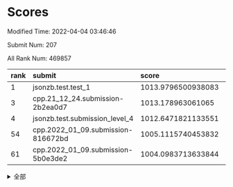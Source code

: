 # Scores

Modified Time: 2022-04-04 03:46:46

Submit Num: 207

All Rank Num: 469857

| rank |               submit               |       score        |       sigma        | pk_num |
| :--- | :--------------------------------- | :----------------- | :----------------- | :----- |
| 1    | jsonzb.test.test_1                 | 1013.9796500938083 | 0.8283318249906424 | 9079   |
| 3    | cpp.21_12_24.submission-2b2ea0d7   | 1013.178963061065  | 0.8124732573753889 | 9079   |
| 4    | jsonzb.test.submission_level_4     | 1012.6471821133551 | 0.7970427145835399 | 9078   |
| 54   | cpp.2022_01_09.submission-816672bd | 1005.1115740453832 | 0.714602585135241  | 9080   |
| 61   | cpp.2022_01_09.submission-5b0e3de2 | 1004.0983713633844 | 0.7089359792896911 | 9083   |


<details>
<summary>全部</summary>

| rank |                 submit                 |       score        |       sigma        | pk_num |
| :--- | :------------------------------------- | :----------------- | :----------------- | :----- |
| 1    | jsonzb.test.test_1                     | 1013.9796500938083 | 0.8283318249906424 | 9079   |
| 2    | gobigger.level_3.submission_level_3_26 | 1013.2192662226432 | 0.8217111515795105 | 9083   |
| 3    | cpp.21_12_24.submission-2b2ea0d7       | 1013.178963061065  | 0.8124732573753889 | 9079   |
| 4    | jsonzb.test.submission_level_4         | 1012.6471821133551 | 0.7970427145835399 | 9078   |
| 5    | gobigger.level_3.submission_level_3_24 | 1011.1608260653735 | 0.7530204185205004 | 9085   |
| 6    | gobigger.level_3.submission_level_3_49 | 1011.1596493000839 | 0.7830062445876029 | 9078   |
| 7    | gobigger.level_3.submission_level_3_1  | 1011.1031947270357 | 0.7659669006552414 | 9077   |
| 8    | gobigger.level_3.submission_level_3_45 | 1011.030900229438  | 0.7687747834416074 | 9079   |
| 9    | gobigger.level_3.submission_level_3_17 | 1010.7858859925597 | 0.7757681551309921 | 9075   |
| 10   | gobigger.level_3.submission_level_3_43 | 1010.7516510965736 | 0.7458092981893364 | 9072   |
| 11   | gobigger.level_3.submission_level_3_7  | 1010.6618431105114 | 0.7857104389731615 | 9082   |
| 12   | gobigger.level_3.submission_level_3_38 | 1010.5827992392119 | 0.7442963868803405 | 9080   |
| 13   | gobigger.level_3.submission_level_3_23 | 1010.5673237986873 | 0.7590826051816556 | 9079   |
| 14   | gobigger.level_3.submission_level_3_15 | 1010.5111403429283 | 0.7517071303148153 | 9077   |
| 15   | gobigger.level_3.submission_level_3_11 | 1010.4604632178351 | 0.7734330587094325 | 9073   |
| 16   | gobigger.level_3.submission_level_3_22 | 1010.3368127216867 | 0.7695579538922331 | 9082   |
| 17   | gobigger.level_3.submission_level_3_27 | 1010.2618136979416 | 0.7530098827635757 | 9080   |
| 18   | gobigger.level_3.submission_level_3_33 | 1010.2577299883037 | 0.756548697170587  | 9079   |
| 19   | gobigger.level_3.submission_level_3_48 | 1010.2452471672021 | 0.7616555978187654 | 9076   |
| 20   | gobigger.level_3.submission_level_3_21 | 1010.1936642809926 | 0.759564234861911  | 9081   |
| 21   | gobigger.level_3.submission_level_3_37 | 1010.1847022501198 | 0.7767947244831143 | 9080   |
| 22   | gobigger.level_3.submission_level_3_9  | 1010.1726890028817 | 0.765854946325989  | 9085   |
| 23   | gobigger.level_3.submission_level_3_12 | 1010.1475821744854 | 0.753492437031944  | 9079   |
| 24   | gobigger.level_3.submission_level_3_25 | 1010.1353082416568 | 0.7723028228050131 | 9081   |
| 25   | gobigger.level_3.submission_level_3_16 | 1010.1316527967131 | 0.7571476487443164 | 9079   |
| 26   | gobigger.level_3.submission_level_3_35 | 1010.0980081372579 | 0.7768472807724914 | 9078   |
| 27   | gobigger.level_3.submission_level_3_40 | 1010.0420166412672 | 0.7594146378040122 | 9077   |
| 28   | gobigger.level_3.submission_level_3_2  | 1010.0057305935394 | 0.7800661448751284 | 9082   |
| 29   | gobigger.level_3.submission_level_3_44 | 1009.9919937364896 | 0.757975673653218  | 9078   |
| 30   | gobigger.level_3.submission_level_3_5  | 1009.9178708414646 | 0.7836243111933406 | 9079   |
| 31   | gobigger.level_3.submission_level_3_14 | 1009.9173183628855 | 0.7407276137084073 | 9076   |
| 32   | gobigger.level_3.submission_level_3_42 | 1009.9120965435275 | 0.766565080065466  | 9079   |
| 33   | gobigger.level_3.submission_level_3_46 | 1009.909144376346  | 0.7595049306299004 | 9080   |
| 34   | gobigger.level_3.submission_level_3_28 | 1009.8942367570571 | 0.7590364444412838 | 9080   |
| 35   | gobigger.level_3.submission_level_3_31 | 1009.8395440543536 | 0.7676155365152367 | 9076   |
| 36   | gobigger.level_3.submission_level_3_0  | 1009.8157887126303 | 0.7776518182986498 | 9081   |
| 37   | gobigger.level_3.submission_level_3_3  | 1009.8038447629324 | 0.7707733130075304 | 9080   |
| 38   | gobigger.level_3.submission_level_3_8  | 1009.7511813673882 | 0.7664865122219765 | 9080   |
| 39   | gobigger.level_3.submission_level_3_10 | 1009.7259393070182 | 0.7556768014936248 | 9080   |
| 40   | gobigger.level_3.submission_level_3_6  | 1009.5035303232813 | 0.768636980177284  | 9079   |
| 41   | gobigger.level_3.submission_level_3_20 | 1009.4977937467571 | 0.775034287883885  | 9079   |
| 42   | gobigger.level_3.submission_level_3_34 | 1009.4804142940293 | 0.7402490764608043 | 9082   |
| 43   | gobigger.level_3.submission_level_3_41 | 1009.3750108464247 | 0.7573798494941794 | 9085   |
| 44   | gobigger.level_3.submission_level_3_19 | 1009.3721481552154 | 0.7436564345206974 | 9083   |
| 45   | gobigger.level_3.submission_level_3_18 | 1009.225225449306  | 0.7558869608741348 | 9080   |
| 46   | gobigger.level_3.submission_level_3_13 | 1009.2001772865547 | 0.7636034554203515 | 9081   |
| 47   | gobigger.level_3.submission_level_3_32 | 1009.1692306158595 | 0.7749863062097014 | 9086   |
| 48   | gobigger.level_3.submission_level_3_47 | 1008.9927301846934 | 0.7364730554560588 | 9085   |
| 49   | gobigger.level_3.submission_level_3_4  | 1008.9883618938935 | 0.743475788165865  | 9080   |
| 50   | gobigger.level_3.submission_level_3_39 | 1008.7681477277713 | 0.7401881830385453 | 9075   |
| 51   | gobigger.level_3.submission_level_3_29 | 1008.7547144116019 | 0.7504905259550269 | 9076   |
| 52   | gobigger.level_3.submission_level_3_36 | 1008.6375144891693 | 0.7422733544523006 | 9081   |
| 53   | gobigger.level_3.submission_level_3_30 | 1008.3534224783929 | 0.7360538081036048 | 9080   |
| 54   | cpp.2022_01_09.submission-816672bd     | 1005.1115740453832 | 0.714602585135241  | 9080   |
| 55   | gobigger.level_1.submission_level_1_13 | 1004.8838878781321 | 0.7189395528494763 | 9082   |
| 56   | gobigger.level_1.submission_level_1_17 | 1004.7418637786889 | 0.7139787782380022 | 9078   |
| 57   | gobigger.level_1.submission_level_1_6  | 1004.5856194751454 | 0.7067876011955679 | 9073   |
| 58   | gobigger.level_1.submission_level_1_21 | 1004.5712617564585 | 0.7338776130118778 | 9079   |
| 59   | gobigger.level_1.submission_level_1_32 | 1004.5528663281087 | 0.7305106920156038 | 9078   |
| 60   | gobigger.level_1.submission_level_1_29 | 1004.1742915296203 | 0.7129491439666641 | 9083   |
| 61   | cpp.2022_01_09.submission-5b0e3de2     | 1004.0983713633844 | 0.7089359792896911 | 9083   |
| 62   | gobigger.level_1.submission_level_1_44 | 1004.0513060920488 | 0.7221543565559799 | 9080   |
| 63   | gobigger.level_1.submission_level_1_46 | 1004.0501251889691 | 0.7163149892012499 | 9082   |
| 64   | gobigger.level_1.submission_level_1_38 | 1004.0182581853894 | 0.7175072912810893 | 9082   |
| 65   | gobigger.level_1.submission_level_1_47 | 1004.0094172708451 | 0.7099117871986537 | 9079   |
| 66   | gobigger.level_1.submission_level_1_10 | 1003.9493251847493 | 0.7166656051515266 | 9077   |
| 67   | gobigger.level_1.submission_level_1_40 | 1003.8932013839684 | 0.7277260600589015 | 9076   |
| 68   | gobigger.level_1.submission_level_1_8  | 1003.8312147211988 | 0.7114521144523949 | 9078   |
| 69   | gobigger.level_1.submission_level_1_36 | 1003.7775244415711 | 0.7177051007978054 | 9081   |
| 70   | gobigger.level_1.submission_level_1_41 | 1003.7726236162439 | 0.7314976358868084 | 9073   |
| 71   | gobigger.level_1.submission_level_1_15 | 1003.6874028073566 | 0.7226715923919159 | 9084   |
| 72   | gobigger.level_1.submission_level_1_35 | 1003.6761991474364 | 0.7127774759614299 | 9084   |
| 73   | gobigger.level_1.submission_level_1_1  | 1003.6197075074758 | 0.7004533243085526 | 9082   |
| 74   | gobigger.level_1.submission_level_1_43 | 1003.6080713177108 | 0.7178181699461185 | 9080   |
| 75   | gobigger.level_1.submission_level_1_24 | 1003.6055804536207 | 0.7244542541548193 | 9074   |
| 76   | gobigger.level_1.submission_level_1_11 | 1003.575474462514  | 0.7004644543517877 | 9083   |
| 77   | gobigger.level_1.submission_level_1_31 | 1003.567236744406  | 0.7238597715632626 | 9083   |
| 78   | gobigger.level_1.submission_level_1_14 | 1003.5660746066915 | 0.7154058410217913 | 9077   |
| 79   | gobigger.level_1.submission_level_1_37 | 1003.5645413323359 | 0.7196378199982872 | 9082   |
| 80   | gobigger.level_1.submission_level_1_0  | 1003.5516193117605 | 0.7209622824482274 | 9084   |
| 81   | gobigger.level_1.submission_level_1_34 | 1003.524129835901  | 0.7167268234436912 | 9087   |
| 82   | gobigger.level_1.submission_level_1_42 | 1003.447604130278  | 0.7065487985002459 | 9078   |
| 83   | gobigger.level_1.submission_level_1_39 | 1003.4206339690502 | 0.7178521099479416 | 9080   |
| 84   | gobigger.level_1.submission_level_1_3  | 1003.3330259014941 | 0.7182133254380205 | 9082   |
| 85   | gobigger.level_1.submission_level_1_7  | 1003.3052008582067 | 0.7082693124470454 | 9081   |
| 86   | gobigger.level_1.submission_level_1_25 | 1003.2912714527445 | 0.7128714516896368 | 9082   |
| 87   | gobigger.level_1.submission_level_1_26 | 1003.2740207575401 | 0.7198305658995123 | 9078   |
| 88   | gobigger.level_1.submission_level_1_33 | 1003.2695881349036 | 0.7201162719841531 | 9077   |
| 89   | gobigger.level_1.submission_level_1_2  | 1003.1232688590502 | 0.7107125378935212 | 9077   |
| 90   | gobigger.level_1.submission_level_1_4  | 1003.1028471361826 | 0.7099680365853838 | 9078   |
| 91   | gobigger.level_1.submission_level_1_22 | 1002.9803849339913 | 0.7160057852216892 | 9083   |
| 92   | gobigger.level_1.submission_level_1_28 | 1002.8317850096648 | 0.7167495711751772 | 9083   |
| 93   | gobigger.level_1.submission_level_1_30 | 1002.7692121659504 | 0.7146848116627114 | 9081   |
| 94   | gobigger.level_1.submission_level_1_5  | 1002.7476520960045 | 0.7121646593178008 | 9083   |
| 95   | gobigger.level_1.submission_level_1_19 | 1002.6982086949729 | 0.7140222660902003 | 9077   |
| 96   | gobigger.level_1.submission_level_1_27 | 1002.6816417827648 | 0.7194727343744155 | 9081   |
| 97   | gobigger.level_1.submission_level_1_12 | 1002.6140844582321 | 0.7091083582917908 | 9081   |
| 98   | gobigger.level_1.submission_level_1_49 | 1002.5447006815185 | 0.7091175163453487 | 9081   |
| 99   | gobigger.level_1.submission_level_1_18 | 1002.4880742080742 | 0.7101594517542331 | 9080   |
| 100  | gobigger.level_1.submission_level_1_48 | 1002.4847347907097 | 0.7126008279534553 | 9082   |
| 101  | gobigger.level_1.submission_level_1_20 | 1002.4009124337595 | 0.7153356301340168 | 9075   |
| 102  | gobigger.level_1.submission_level_1_16 | 1002.2652886948277 | 0.7004986412665336 | 9077   |
| 103  | gobigger.level_1.submission_level_1_45 | 1002.0139147784803 | 0.7227458712536392 | 9078   |
| 104  | gobigger.level_1.submission_level_1_23 | 1001.850547864237  | 0.7101304073601693 | 9079   |
| 105  | gobigger.level_1.submission_level_1_9  | 1001.0011577058389 | 0.7050342328794662 | 9079   |
| 106  | gobigger.random.submission_random_31   | 997.8107412706784  | 0.7050895983475942 | 9078   |
| 107  | gobigger.random.submission_random_24   | 997.1847169524657  | 0.7179215386177332 | 9079   |
| 108  | gobigger.random.submission_random_22   | 997.0780569300999  | 0.7070802663288521 | 9077   |
| 109  | gobigger.random.submission_random_3    | 996.9140927201661  | 0.7208097130886741 | 9079   |
| 110  | gobigger.random.submission_random_14   | 996.9090039050444  | 0.7119311867709102 | 9080   |
| 111  | gobigger.random.submission_random_9    | 996.7941146330062  | 0.6984789883388832 | 9074   |
| 112  | gobigger.random.submission_random_26   | 996.7851700842558  | 0.7049939161008261 | 9079   |
| 113  | gobigger.random.submission_random_12   | 996.6963011611147  | 0.7023865747589862 | 9080   |
| 114  | gobigger.random.submission_random_13   | 996.5773253307019  | 0.6956610838073628 | 9083   |
| 115  | gobigger.random.submission_random_42   | 996.563762757825   | 0.7095159137848345 | 9081   |
| 116  | gobigger.random.submission_random_5    | 996.5545538519406  | 0.7010250556999811 | 9074   |
| 117  | gobigger.random.submission_random_34   | 996.4475868015476  | 0.7013708537337666 | 9081   |
| 118  | gobigger.random.submission_random_32   | 996.4369276372018  | 0.7117880694922202 | 9081   |
| 119  | gobigger.random.submission_random_33   | 996.4066908362407  | 0.7139119286957885 | 9078   |
| 120  | gobigger.random.submission_random_28   | 996.3657568109776  | 0.7103507878331242 | 9081   |
| 121  | gobigger.random.submission_random_16   | 996.3174393569013  | 0.704803954585145  | 9080   |
| 122  | gobigger.random.submission_random_15   | 996.2721557876563  | 0.7222294095993897 | 9077   |
| 123  | gobigger.random.submission_random_11   | 996.1404299064611  | 0.6947305071632026 | 9078   |
| 124  | gobigger.random.submission_random_47   | 996.1255410390817  | 0.7297274090253082 | 9080   |
| 125  | gobigger.random.submission_random_30   | 996.1241015956767  | 0.7004124326026598 | 9080   |
| 126  | gobigger.random.submission_random_27   | 996.1234135516294  | 0.7037092061091478 | 9076   |
| 127  | gobigger.random.submission_random_49   | 996.0785937085151  | 0.7206357917978617 | 9081   |
| 128  | gobigger.random.submission_random_43   | 996.0305742615928  | 0.7083875196085456 | 9084   |
| 129  | gobigger.random.submission_random_46   | 995.9834449080927  | 0.7034194789409625 | 9084   |
| 130  | gobigger.random.submission_random_23   | 995.9542555744152  | 0.7110519121254959 | 9084   |
| 131  | gobigger.random.submission_random_25   | 995.9153657494408  | 0.7261377881243367 | 9085   |
| 132  | gobigger.random.submission_random_36   | 995.8928934193627  | 0.7193588853223554 | 9081   |
| 133  | gobigger.random.submission_random_7    | 995.8862380042449  | 0.7215164109829204 | 9078   |
| 134  | gobigger.random.submission_random_1    | 995.8856591183808  | 0.7185244009405289 | 9076   |
| 135  | gobigger.random.submission_random_8    | 995.8640285706518  | 0.7281765345531689 | 9072   |
| 136  | gobigger.random.submission_random_45   | 995.8134976554237  | 0.714510992928454  | 9077   |
| 137  | gobigger.random.submission_random_41   | 995.7137826475522  | 0.7204114183425232 | 9079   |
| 138  | gobigger.random.submission_random_6    | 995.707055921376   | 0.7130428029282744 | 9079   |
| 139  | gobigger.random.submission_random_17   | 995.6979706160779  | 0.719383743788216  | 9078   |
| 140  | gobigger.random.submission_random_2    | 995.6890248257943  | 0.7083251881991923 | 9081   |
| 141  | gobigger.random.submission_random_21   | 995.6138356344914  | 0.7172751669362014 | 9079   |
| 142  | gobigger.random.submission_random_48   | 995.6083601562993  | 0.7115602759218762 | 9077   |
| 143  | gobigger.random.submission_random_35   | 995.5884164388887  | 0.7235047752851085 | 9073   |
| 144  | gobigger.random.submission_random_39   | 995.4787615658292  | 0.7054199251931706 | 9079   |
| 145  | gobigger.random.submission_random_10   | 995.4458220507909  | 0.707638398760728  | 9076   |
| 146  | gobigger.random.submission_random_44   | 995.4430543707373  | 0.7259271043177326 | 9075   |
| 147  | gobigger.random.submission_random_4    | 995.401707960191   | 0.7198649732302295 | 9077   |
| 148  | gobigger.random.submission_random_0    | 995.3958326347606  | 0.7261077764530529 | 9082   |
| 149  | gobigger.random.submission_random_19   | 995.3645061954962  | 0.717491699981964  | 9077   |
| 150  | gobigger.random.submission_random_20   | 995.3148172024187  | 0.7275571589155049 | 9073   |
| 151  | gobigger.random.submission_random_18   | 995.2025227262968  | 0.7201956230772095 | 9078   |
| 152  | gobigger.random.submission_random_37   | 994.8281523576702  | 0.7424658855067129 | 9079   |
| 153  | gobigger.random.submission_random_38   | 994.7740046270102  | 0.7420570725391181 | 9076   |
| 154  | gobigger.random.submission_random_29   | 994.4780866214951  | 0.7281254229182197 | 9080   |
| 155  | gobigger.random.submission_random_40   | 994.2339028027711  | 0.7132128896379043 | 9086   |
| 156  | gobigger.level_2.submission_level_2_26 | 993.7454711062418  | 0.7411436982947815 | 9072   |
| 157  | gobigger.level_2.submission_level_2_25 | 993.6307339048574  | 0.7297468729010012 | 9074   |
| 158  | gobigger.level_2.submission_level_2_20 | 993.4739570666362  | 0.7170367368523807 | 9073   |
| 159  | gobigger.level_2.submission_level_2_12 | 993.4569893810509  | 0.7404359906793804 | 9079   |
| 160  | gobigger.level_2.submission_level_2_42 | 993.3720371904847  | 0.7266506712882289 | 9082   |
| 161  | gobigger.level_2.submission_level_2_40 | 993.3573204467715  | 0.7451471972227736 | 9081   |
| 162  | gobigger.level_2.submission_level_2_30 | 993.1683126640809  | 0.731266456388832  | 9078   |
| 163  | gobigger.level_2.submission_level_2_2  | 993.0958839296925  | 0.7176596908278533 | 9088   |
| 164  | gobigger.level_2.submission_level_2_13 | 992.8714950272665  | 0.734090651976787  | 9080   |
| 165  | gobigger.level_2.submission_level_2_4  | 992.7440727813779  | 0.7395533140757506 | 9079   |
| 166  | gobigger.level_2.submission_level_2_35 | 992.6551715012589  | 0.7264087462046126 | 9078   |
| 167  | gobigger.level_2.submission_level_2_16 | 992.6043536490862  | 0.7408910563674488 | 9077   |
| 168  | gobigger.level_2.submission_level_2_49 | 992.5420994213646  | 0.7442526667476861 | 9080   |
| 169  | gobigger.level_2.submission_level_2_45 | 992.5119519519802  | 0.7521409322231007 | 9080   |
| 170  | gobigger.level_2.submission_level_2_41 | 992.4853012437108  | 0.7267999156518722 | 9083   |
| 171  | gobigger.level_2.submission_level_2_23 | 992.4787229968853  | 0.7431188628241859 | 9079   |
| 172  | gobigger.level_2.submission_level_2_5  | 992.3851094362936  | 0.7576691552803486 | 9079   |
| 173  | gobigger.level_2.submission_level_2_32 | 992.3846232582831  | 0.7526152376176515 | 9081   |
| 174  | gobigger.level_2.submission_level_2_0  | 992.3259186664039  | 0.752225326996219  | 9079   |
| 175  | gobigger.level_2.submission_level_2_43 | 992.299122000389   | 0.748342817111548  | 9074   |
| 176  | gobigger.level_2.submission_level_2_24 | 992.2987678951478  | 0.739480774865493  | 9080   |
| 177  | gobigger.level_2.submission_level_2_10 | 992.2271384106616  | 0.735131788058294  | 9075   |
| 178  | gobigger.level_2.submission_level_2_27 | 992.1716037796451  | 0.7559073942260773 | 9076   |
| 179  | gobigger.level_2.submission_level_2_21 | 992.1693632778213  | 0.7453188106833208 | 9081   |
| 180  | gobigger.level_2.submission_level_2_22 | 992.1383560218163  | 0.7422057468493226 | 9078   |
| 181  | gobigger.level_2.submission_level_2_1  | 992.1112269365947  | 0.7490886440426527 | 9087   |
| 182  | gobigger.level_2.submission_level_2_17 | 992.101112510187   | 0.7573556437749034 | 9081   |
| 183  | gobigger.level_2.submission_level_2_6  | 992.0939413393758  | 0.7488093001220067 | 9079   |
| 184  | gobigger.level_2.submission_level_2_31 | 992.0562018984623  | 0.7420471324643457 | 9083   |
| 185  | gobigger.level_2.submission_level_2_47 | 992.0304494505804  | 0.734754371600846  | 9077   |
| 186  | gobigger.level_2.submission_level_2_18 | 991.9025071839396  | 0.7459802952395459 | 9078   |
| 187  | gobigger.level_2.submission_level_2_33 | 991.8555717210199  | 0.7358050116967583 | 9082   |
| 188  | gobigger.level_2.submission_level_2_46 | 991.7480103863899  | 0.7700343230628425 | 9083   |
| 189  | gobigger.level_2.submission_level_2_28 | 991.7091483180822  | 0.754230921918574  | 9081   |
| 190  | gobigger.level_2.submission_level_2_15 | 991.7002350054896  | 0.7505736926716005 | 9083   |
| 191  | gobigger.level_2.submission_level_2_3  | 991.6910504155934  | 0.7455320066167431 | 9079   |
| 192  | gobigger.level_2.submission_level_2_19 | 991.6870371623048  | 0.7468999804826536 | 9082   |
| 193  | gobigger.level_2.submission_level_2_37 | 991.6841251611673  | 0.7494809370691861 | 9080   |
| 194  | gobigger.level_2.submission_level_2_29 | 991.6534016587296  | 0.7459322781606128 | 9074   |
| 195  | gobigger.level_2.submission_level_2_48 | 991.3532234251259  | 0.7439629249330658 | 9079   |
| 196  | gobigger.level_2.submission_level_2_36 | 991.2477052153552  | 0.7549306825577392 | 9075   |
| 197  | gobigger.level_2.submission_level_2_39 | 991.1721283782122  | 0.750235482595058  | 9079   |
| 198  | gobigger.level_2.submission_level_2_44 | 991.1687486623312  | 0.7465828195462033 | 9079   |
| 199  | gobigger.level_2.submission_level_2_9  | 991.1466117764885  | 0.757170833596435  | 9080   |
| 200  | gobigger.level_2.submission_level_2_14 | 991.0925981268325  | 0.7484408580464788 | 9077   |
| 201  | gobigger.level_2.submission_level_2_8  | 991.0683085201119  | 0.7566144633422525 | 9076   |
| 202  | gobigger.level_2.submission_level_2_34 | 990.699369696613   | 0.7612912132265592 | 9079   |
| 203  | gobigger.level_2.submission_level_2_38 | 990.6765714908338  | 0.7482265592118765 | 9077   |
| 204  | gobigger.level_2.submission_level_2_7  | 990.3971524929742  | 0.7469933051294271 | 9084   |
| 205  | gobigger.level_2.submission_level_2_11 | 989.7726326929728  | 0.772987644752801  | 9079   |
| 206  | gobigger.none.submission_none_1        | 978.6321724950258  | 1.2354731132164583 | 9078   |
| 207  | gobigger.none.submission_none_0        | 975.9678785008401  | 1.428763519678356  | 9079   |

</details>